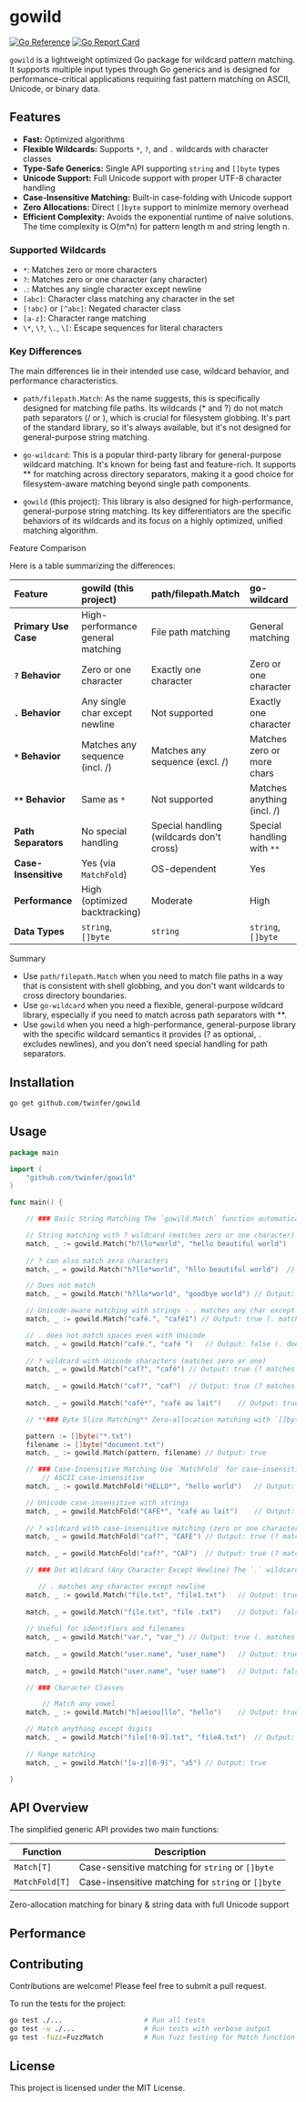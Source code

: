 # gowild

[![Go Reference](https://pkg.go.dev/badge/github.com/twinfer/gowild.svg)](https://pkg.go.dev/github.com/twinfer/gowild)
[![Go Report Card](https://goreportcard.com/badge/github.com/twinfer/gowild)](https://goreportcard.com/report/github.com/twinfer/gowild)

`gowild` is a lightweight optimized Go package for wildcard pattern matching. It supports multiple input types through Go generics and is designed for performance-critical applications requiring fast pattern matching on ASCII, Unicode, or binary data.

## Features

- **Fast:** Optimized algorithms 
- **Flexible Wildcards:** Supports `*`, `?`, and `.` wildcards with character classes
- **Type-Safe Generics:** Single API supporting `string` and `[]byte` types
- **Unicode Support:** Full Unicode support with proper UTF-8 character handling
- **Case-Insensitive Matching:** Built-in case-folding with Unicode support
- **Zero Allocations:** Direct `[]byte` support to minimize memory overhead
- **Efficient Complexity:** Avoids the exponential runtime of naive solutions. The time complexity is O(m*n) for pattern length m and string length n.

### Supported Wildcards

- `*`: Matches zero or more characters
- `?`: Matches zero or one character (any character)
- `.`: Matches any single character except newline
- `[abc]`: Character class matching any character in the set
- `[!abc]` or `[^abc]`: Negated character class
- `[a-z]`: Character range matching
- `\*`, `\?`, `\.`, `\[`: Escape sequences for literal characters


### Key Differences

  The main differences lie in their intended use case, wildcard behavior, and performance characteristics.

   * `path/filepath.Match`: As the name suggests, this is specifically designed for matching file paths. Its wildcards (* and ?) do not match path separators (/ or \), which is crucial for filesystem
     globbing. It's part of the standard library, so it's always available, but it's not designed for general-purpose string matching.

   * `go-wildcard`: This is a popular third-party library for general-purpose wildcard matching. It's known for being fast and feature-rich. It supports ** for matching across directory separators,
     making it a good choice for filesystem-aware matching beyond single path components.

   * `gowild` (this project): This library is also designed for high-performance, general-purpose string matching. Its key differentiators are the specific behaviors of its wildcards and its focus on
     a highly optimized, unified matching algorithm.

  Feature Comparison

  Here is a table summarizing the differences:

  | Feature | gowild (this project) | path/filepath.Match | go-wildcard |
  | :--- | :--- | :--- | :--- |
  | **Primary Use Case** | High-performance general matching | File path matching | General matching |
  | **`?` Behavior** | Zero or one character | Exactly one character | Zero or one character |
  | **`.` Behavior** | Any single char except newline | Not supported | Exactly one character |
  | **`*` Behavior** | Matches any sequence (incl. /) | Matches any sequence (excl. /) | Matches zero or more chars |
  | **`**` Behavior** | Same as `*` | Not supported | Matches anything (incl. /) |
  | **Path Separators** | No special handling | Special handling (wildcards don't cross) | Special handling with `**` |
  | **Case-Insensitive** | Yes (via `MatchFold`) | OS-dependent | Yes |
  | **Performance** | High (optimized backtracking) | Moderate | High |
  | **Data Types** | `string`, `[]byte` | `string` | `string`, `[]byte` |

  Summary

   * Use `path/filepath.Match` when you need to match file paths in a way that is consistent with shell globbing, and you don't want wildcards to cross directory boundaries.
   * Use `go-wildcard` when you need a flexible, general-purpose wildcard library, especially if you need to match across path separators with **.
   * Use `gowild` when you need a high-performance, general-purpose library with the specific wildcard semantics it provides (? as optional, . excludes newlines), and you don't need special handling
     for path separators.


## Installation

```sh
go get github.com/twinfer/gowild
```

## Usage



```go
package main

import (
    "github.com/twinfer/gowild"
)

func main() {

    // ### Basic String Matching The `gowild.Match` function automatically optimizes based on input type:

    // String matching with ? wildcard (matches zero or one character)
    match, _ := gowild.Match("h?llo*world", "hello beautiful world")    // Output: true (? matches 'e')
    
    // ? can also match zero characters
    match, _ = gowild.Match("h?llo*world", "hllo beautiful world")  // Output: true (? matches zero characters)

    // Does not match
    match, _ = gowild.Match("h?llo*world", "goodbye world") // Output: false

    // Unicode-aware matching with strings - . matches any char except newline
    match, _ := gowild.Match("café.", "café1") // Output: true (. matches '1')

    // . does not match spaces even with Unicode
    match, _ = gowild.Match("café.", "café ")   // Output: false (. does not match space)
    
    // ? wildcard with Unicode characters (matches zero or one)
    match, _ = gowild.Match("caf?", "café") // Output: true (? matches 'é')
    
    match, _ = gowild.Match("caf?", "caf")  // Output: true (? matches zero characters)
    
    match, _ = gowild.Match("café*", "café au lait")    // Output: true (* matches ' au lait')

    // **### Byte Slice Matching** Zero-allocation matching with `[]byte`:

    pattern := []byte("*.txt")
    filename := []byte("document.txt")
    match, _ := gowild.Match(pattern, filename) // Output: true

    // ### Case-Insensitive Matching Use `MatchFold` for case-insensitive matching:
        // ASCII case-insensitive
    match, _ := gowild.MatchFold("HELLO*", "hello world")   // Output: true

    // Unicode case-insensitive with strings
    match, _ = gowild.MatchFold("CAFÉ*", "café au lait")    // Output: true
    
    // ? wildcard with case-insensitive matching (zero or one character)
    match, _ = gowild.MatchFold("caf?", "CAFÉ") // Output: true (? matches 'É')
    
    match, _ = gowild.MatchFold("caf?", "CAF")  // Output: true (? matches zero characters)

    // ### Dot Wildcard (Any Character Except Newline) The `.` wildcard is useful for matching any character while avoiding newlines:

       // . matches any character except newline
    match, _ := gowild.Match("file.txt", "file1.txt")   // Output: true (. matches '1')
    
    match, _ = gowild.Match("file.txt", "file .txt")    // Output: false (. does not match space)
    
    // Useful for identifiers and filenames
    match, _ = gowild.Match("var.", "var_") // Output: true (. matches '_')
    
    match, _ = gowild.Match("user.name", "user_name")   // Output: true (. matches '_')
    
    match, _ = gowild.Match("user.name", "user name")   // Output: false (. does not match space)

    // ### Character Classes

        // Match any vowel
    match, _ := gowild.Match("h[aeiou]llo", "hello")    // Output: true

    // Match anything except digits
    match, _ = gowild.Match("file[!0-9].txt", "fileA.txt")  // Output: true
    
    // Range matching
    match, _ = gowild.Match("[a-z][0-9]", "a5") // Output: true

}
```

## API Overview

The simplified generic API provides two main functions:

| Function       | Description                                             |
|----------------|---------------------------------------------------------|
| `Match[T]`     | Case-sensitive matching for `string` or `[]byte`        |
| `MatchFold[T]` | Case-insensitive matching for `string` or `[]byte`      |

Zero-allocation matching for binary & string data with full Unicode support


## Performance



## Contributing

Contributions are welcome! Please feel free to submit a pull request.

To run the tests for the project:
```sh
go test ./...                    # Run all tests
go test -v ./...                 # Run tests with verbose output  
go test -fuzz=FuzzMatch          # Run fuzz testing for Match function
```

## License

This project is licensed under the MIT License.